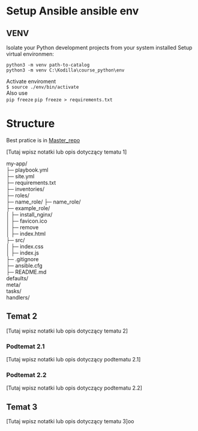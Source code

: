 # Setup Ansible ansible env

## VENV
Isolate your Python development projects from your system installed 
Setup virtual environmen:  

```python3 -m venv path-to-catalog```  
```python3 -m venv C:\Kodilla\course_python\env```

Activate enviroment  
``` $ source ./env/bin/activate ```  
Also use  
```pip freeze```
```pip freeze > requirements.txt```

# Structure 

Best pratice is in [Master_repo](https://docs.ansible.com/ansible/2.8/user_guide/playbooks_best_practices.html)

[Tutaj wpisz notatki lub opis dotyczący tematu 1]

my-app/  
├─ playbook.yml  
├─ site.yml  
├─ requirements.txt  
├─ inventories/  
├─ roles/  
   ├─ name_role/
   ├─ name_role/  
   ├─ example_role/  
│  ├─ install_nginx/  
│  ├─ favicon.ico  
│  ├─ remove  
│  ├─ index.html  
├─ src/  
│  ├─ index.css  
│  ├─ index.js  
├─ .gitignore  
├─ ansible.cfg  
├─ README.md  
defaults/  
meta/  
tasks/  
handlers/  


## Temat 2

[Tutaj wpisz notatki lub opis dotyczący tematu 2]

### Podtemat 2.1

[Tutaj wpisz notatki lub opis dotyczący podtematu 2.1]

### Podtemat 2.2

[Tutaj wpisz notatki lub opis dotyczący podtematu 2.2]

## Temat 3

[Tutaj wpisz notatki lub opis dotyczący tematu 3]oo